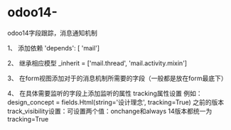 # odoo14-
odoo14字段跟踪，消息通知机制



1、 添加依赖
'depends': [ 'mail']


2、 继承相应模型
_inherit = ['mail.thread', 'mail.activity.mixin'] 


3、 在form视图添加对于的消息机制所需要的字段（一般都是放在form最底下）
<div class="oe_chatter">
    <field name="message_follower_ids"/>
    <field name="activity_ids"/>
    <field name="message_ids"/>
</div>


4、 在具体需要监听的字段上添加监听的属性
tracking属性设置
例如：design_concept = fields.Html(string='设计理念', tracking=True)
之前的版本
track_visibility设置：可设置两个值：onchange和always
14版本都统一为tracking=True

